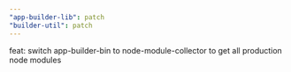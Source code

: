 ```yaml
---
"app-builder-lib": patch
"builder-util": patch
---
```


feat: switch app-builder-bin to node-module-collector to get all production node modules
